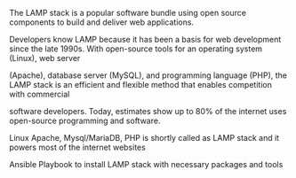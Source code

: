 The LAMP stack is a popular software bundle using open source components to build and deliver web applications.

Developers know LAMP because it has been a basis for web development since the late 1990s. With open-source tools for an operating system (Linux), web server 

(Apache), database server (MySQL), and programming language (PHP), the LAMP stack is an efficient and flexible method that enables competition with commercial 

software developers. Today, estimates show up to 80% of the internet uses open-source programming and software. 

Linux Apache, Mysql/MariaDB, PHP is shortly called as LAMP stack and it powers most of the internet websites

Ansible Playbook to install LAMP stack with necessary packages and tools


